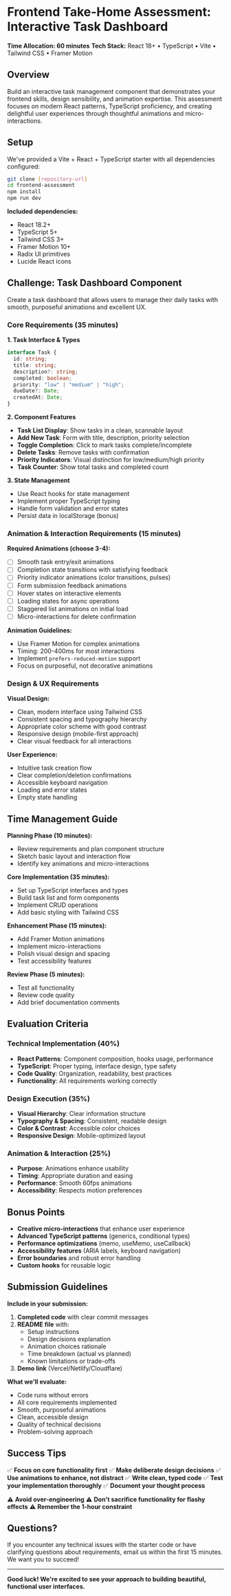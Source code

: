 # Frontend Take-Home Assessment: Interactive Task Dashboard

**Time Allocation: 60 minutes**
**Tech Stack:** React 18+ • TypeScript • Vite • Tailwind CSS • Framer Motion

## Overview

Build an interactive task management component that demonstrates your frontend skills, design sensibility, and animation expertise. This assessment focuses on modern React patterns, TypeScript proficiency, and creating delightful user experiences through thoughtful animations and micro-interactions.

## Setup

We've provided a Vite + React + TypeScript starter with all dependencies configured:

```bash
git clone [repository-url]
cd frontend-assessment
npm install
npm run dev
```

**Included dependencies:**

- React 18.2+
- TypeScript 5+
- Tailwind CSS 3+
- Framer Motion 10+
- Radix UI primitives
- Lucide React icons

## Challenge: Task Dashboard Component

Create a task dashboard that allows users to manage their daily tasks with smooth, purposeful animations and excellent UX.

### Core Requirements (35 minutes)

**1. Task Interface & Types**

```typescript
interface Task {
  id: string;
  title: string;
  description?: string;
  completed: boolean;
  priority: "low" | "medium" | "high";
  dueDate?: Date;
  createdAt: Date;
}
```

**2. Component Features**

- **Task List Display**: Show tasks in a clean, scannable layout
- **Add New Task**: Form with title, description, priority selection
- **Toggle Completion**: Click to mark tasks complete/incomplete
- **Delete Tasks**: Remove tasks with confirmation
- **Priority Indicators**: Visual distinction for low/medium/high priority
- **Task Counter**: Show total tasks and completed count

**3. State Management**

- Use React hooks for state management
- Implement proper TypeScript typing
- Handle form validation and error states
- Persist data in localStorage (bonus)

### Animation & Interaction Requirements (15 minutes)

**Required Animations (choose 3-4):**

- [ ] Smooth task entry/exit animations
- [ ] Completion state transitions with satisfying feedback
- [ ] Priority indicator animations (color transitions, pulses)
- [ ] Form submission feedback animations
- [ ] Hover states on interactive elements
- [ ] Loading states for async operations
- [ ] Staggered list animations on initial load
- [ ] Micro-interactions for delete confirmation

**Animation Guidelines:**

- Use Framer Motion for complex animations
- Timing: 200-400ms for most interactions
- Implement `prefers-reduced-motion` support
- Focus on purposeful, not decorative animations

### Design & UX Requirements

**Visual Design:**

- Clean, modern interface using Tailwind CSS
- Consistent spacing and typography hierarchy
- Appropriate color scheme with good contrast
- Responsive design (mobile-first approach)
- Clear visual feedback for all interactions

**User Experience:**

- Intuitive task creation flow
- Clear completion/deletion confirmations
- Accessible keyboard navigation
- Loading and error states
- Empty state handling

## Time Management Guide

**Planning Phase (10 minutes):**

- Review requirements and plan component structure
- Sketch basic layout and interaction flow
- Identify key animations and micro-interactions

**Core Implementation (35 minutes):**

- Set up TypeScript interfaces and types
- Build task list and form components
- Implement CRUD operations
- Add basic styling with Tailwind CSS

**Enhancement Phase (15 minutes):**

- Add Framer Motion animations
- Implement micro-interactions
- Polish visual design and spacing
- Test accessibility features

**Review Phase (5 minutes):**

- Test all functionality
- Review code quality
- Add brief documentation comments

## Evaluation Criteria

### Technical Implementation (40%)

- **React Patterns**: Component composition, hooks usage, performance
- **TypeScript**: Proper typing, interface design, type safety
- **Code Quality**: Organization, readability, best practices
- **Functionality**: All requirements working correctly

### Design Execution (35%)

- **Visual Hierarchy**: Clear information structure
- **Typography & Spacing**: Consistent, readable design
- **Color & Contrast**: Accessible color choices
- **Responsive Design**: Mobile-optimized layout

### Animation & Interaction (25%)

- **Purpose**: Animations enhance usability
- **Timing**: Appropriate duration and easing
- **Performance**: Smooth 60fps animations
- **Accessibility**: Respects motion preferences

## Bonus Points

- **Creative micro-interactions** that enhance user experience
- **Advanced TypeScript patterns** (generics, conditional types)
- **Performance optimizations** (memo, useMemo, useCallback)
- **Accessibility features** (ARIA labels, keyboard navigation)
- **Error boundaries** and robust error handling
- **Custom hooks** for reusable logic

## Submission Guidelines

**Include in your submission:**

1. **Completed code** with clear commit messages
2. **README file** with:
   - Setup instructions
   - Design decisions explanation
   - Animation choices rationale
   - Time breakdown (actual vs planned)
   - Known limitations or trade-offs
3. **Demo link** (Vercel/Netlify/Cloudflare)

**What we'll evaluate:**

- Code runs without errors
- All core requirements implemented
- Smooth, purposeful animations
- Clean, accessible design
- Quality of technical decisions
- Problem-solving approach

## Success Tips

✅ **Focus on core functionality first**
✅ **Make deliberate design decisions**
✅ **Use animations to enhance, not distract**
✅ **Write clean, typed code**
✅ **Test your implementation thoroughly**
✅ **Document your thought process**

⚠️ **Avoid over-engineering**
⚠️ **Don't sacrifice functionality for flashy effects**
⚠️ **Remember the 1-hour constraint**

## Questions?

If you encounter any technical issues with the starter code or have clarifying questions about requirements, email us within the first 15 minutes. We want you to succeed!

---

**Good luck! We're excited to see your approach to building beautiful, functional user interfaces.**
